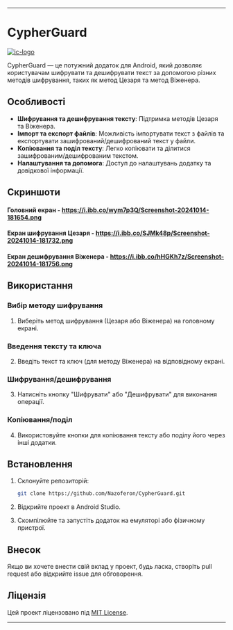 
---

# CypherGuard

<a href="https://ibb.co/ZGDQWm6"><img src="https://i.ibb.co/sbYTyHv/ic-logo.png" alt="ic-logo" border="0"></a>

CypherGuard — це потужний додаток для Android, який дозволяє користувачам шифрувати та дешифрувати текст за допомогою різних методів шифрування, таких як метод Цезаря та метод Віженера.

## Особливості

- **Шифрування та дешифрування тексту**: Підтримка методів Цезаря та Віженера.
- **Імпорт та експорт файлів**: Можливість імпортувати текст з файлів та експортувати зашифрований/дешифрований текст у файли.
- **Копіювання та поділ тексту**: Легко копіювати та ділитися зашифрованим/дешифрованим текстом.
- **Налаштування та допомога**: Доступ до налаштувань додатку та довідкової інформації.

## Скриншоти

#### Головний екран - https://i.ibb.co/wym7p3Q/Screenshot-20241014-181654.png
#### Екран шифрування Цезаря - https://i.ibb.co/SJMk48p/Screenshot-20241014-181732.png
#### Екран дешифрування Віженера - https://i.ibb.co/hHGKh7z/Screenshot-20241014-181756.png

## Використання

### Вибір методу шифрування

1. Виберіть метод шифрування (Цезаря або Віженера) на головному екрані.

### Введення тексту та ключа

2. Введіть текст та ключ (для методу Віженера) на відповідному екрані.

### Шифрування/дешифрування

3. Натисніть кнопку "Шифрувати" або "Дешифрувати" для виконання операції.

### Копіювання/поділ

4. Використовуйте кнопки для копіювання тексту або поділу його через інші додатки.

## Встановлення

1. Склонуйте репозиторій:
   ```bash
   git clone https://github.com/Nazoferon/CypherGuard.git
   ```

2. Відкрийте проект в Android Studio.

3. Скомпілюйте та запустіть додаток на емуляторі або фізичному пристрої.

## Внесок

Якщо ви хочете внести свій вклад у проект, будь ласка, створіть pull request або відкрийте issue для обговорення.

## Ліцензія

Цей проект ліцензовано під [MIT License](LICENSE).

---
